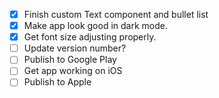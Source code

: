 - [x] Finish custom Text component and bullet list
- [x] Make app look good in dark mode.
- [x] Get font size adjusting properly.
- [ ] Update version number?
- [ ] Publish to Google Play
- [ ] Get app working on iOS
- [ ] Publish to Apple
